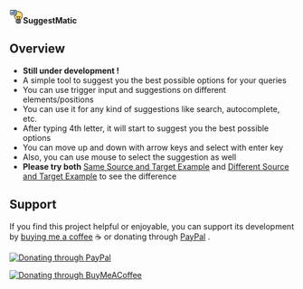 **<img src="./suggestmatic.png" width="24">SuggestMatic**

## Overview
- **Still under development !**
- A simple tool to suggest you the best possible options for your queries
- You can use trigger input and suggestions on different elements/positions
- You can use it for any kind of suggestions like search, autocomplete, etc.
- After typing 4th letter, it will start to suggest you the best possible options
- You can move up and down with arrow keys and select with enter key
- Also, you can use mouse to select the suggestion as well
- **Please try both** [Same Source and Target Example](https://caglarorhan.github.io/suggestmatic/same_Source_Target.html) and [Different Source and Target Example](https://caglarorhan.github.io/suggestmatic/different_Source_Target.html) to see the difference

## Support

If you find this project helpful or enjoyable, you can support its development by [buying me a coffee](https://www.buymeacoffee.com/caglarorhan) ☕️ or donating through [PayPal](https://paypal.me/caglarorhan?country.x=US&locale.x=en_US) .

[<img src="./img/paypal-mark-color.svg" alt="Donating through PayPal" width="20" height="20" />](https://paypal.me/caglarorhan?country.x=US&locale.x=en_US "PayPal")


[<img src="./img/bmc-icon.svg" alt="Donating through BuyMeACoffee" width="20" height="20" />](https://www.buymeacoffee.com/caglarorhan "Buy Me A Coffee")
